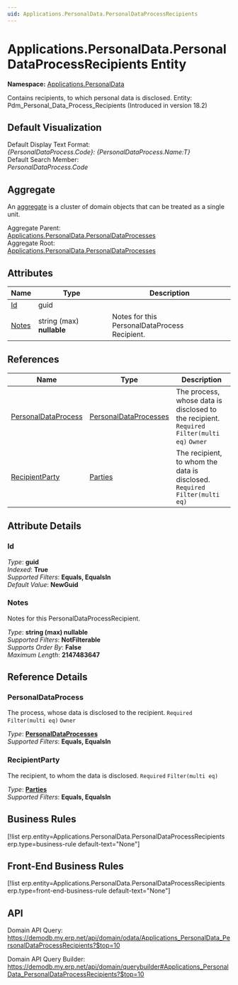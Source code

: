 ```yaml
---
uid: Applications.PersonalData.PersonalDataProcessRecipients
---
```

# Applications.PersonalData.PersonalDataProcessRecipients Entity

**Namespace:** [Applications.PersonalData](Applications.PersonalData.md)  

Contains recipients, to which personal data is disclosed. Entity: Pdm_Personal_Data_Process_Recipients (Introduced in version 18.2)

## Default Visualization
Default Display Text Format:  
_{PersonalDataProcess.Code}: {PersonalDataProcess.Name:T}_  
Default Search Member:  
_PersonalDataProcess.Code_  

## Aggregate
An [aggregate](https://docs.erp.net/tech/advanced/concepts/aggregates.html) is a cluster of domain objects that can be treated as a single unit.  

Aggregate Parent:  
[Applications.PersonalData.PersonalDataProcesses](Applications.PersonalData.PersonalDataProcesses.md)  
Aggregate Root:  
[Applications.PersonalData.PersonalDataProcesses](Applications.PersonalData.PersonalDataProcesses.md)  

## Attributes

| Name | Type | Description |
| ---- | ---- | --- |
| [Id](Applications.PersonalData.PersonalDataProcessRecipients.md#id) | guid |  
| [Notes](Applications.PersonalData.PersonalDataProcessRecipients.md#notes) | string (max) __nullable__ | Notes for this PersonalDataProcess<br />Recipient. 

## References

| Name | Type | Description |
| ---- | ---- | --- |
| [PersonalDataProcess](Applications.PersonalData.PersonalDataProcessRecipients.md#personaldataprocess) | [PersonalDataProcesses](Applications.PersonalData.PersonalDataProcesses.md) | The process, whose data is disclosed to the recipient. `Required` `Filter(multi eq)` `Owner` |
| [RecipientParty](Applications.PersonalData.PersonalDataProcessRecipients.md#recipientparty) | [Parties](General.Contacts.Parties.md) | The recipient, to whom the data is disclosed. `Required` `Filter(multi eq)` |


## Attribute Details

### Id

_Type_: **guid**  
_Indexed_: **True**  
_Supported Filters_: **Equals, EqualsIn**  
_Default Value_: **NewGuid**  

### Notes

Notes for this PersonalDataProcessRecipient.

_Type_: **string (max) __nullable__**  
_Supported Filters_: **NotFilterable**  
_Supports Order By_: **False**  
_Maximum Length_: **2147483647**  


## Reference Details

### PersonalDataProcess

The process, whose data is disclosed to the recipient. `Required` `Filter(multi eq)` `Owner`

_Type_: **[PersonalDataProcesses](Applications.PersonalData.PersonalDataProcesses.md)**  
_Supported Filters_: **Equals, EqualsIn**  

### RecipientParty

The recipient, to whom the data is disclosed. `Required` `Filter(multi eq)`

_Type_: **[Parties](General.Contacts.Parties.md)**  
_Supported Filters_: **Equals, EqualsIn**  



## Business Rules

[!list erp.entity=Applications.PersonalData.PersonalDataProcessRecipients erp.type=business-rule default-text="None"]

## Front-End Business Rules

[!list erp.entity=Applications.PersonalData.PersonalDataProcessRecipients erp.type=front-end-business-rule default-text="None"]

## API

Domain API Query:
<https://demodb.my.erp.net/api/domain/odata/Applications_PersonalData_PersonalDataProcessRecipients?$top=10>

Domain API Query Builder:
<https://demodb.my.erp.net/api/domain/querybuilder#Applications_PersonalData_PersonalDataProcessRecipients?$top=10>

